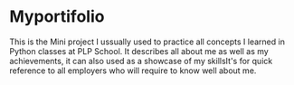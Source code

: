 # Myportifolio
This is the Mini project I ussually used to practice all concepts I learned in Python classes at PLP School.
It describes all about me as well as my achievements, it can also used as a showcase of my skillsIt's for quick reference to all employers who will require to know well about me.
